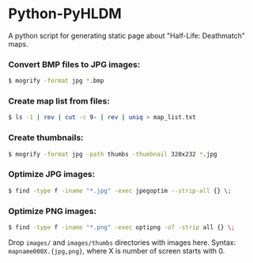 Python-PyHLDM
=============

A python script for generating static page about "Half-Life: Deathmatch" maps.

### Convert BMP files to JPG images:

```bash
$ mogrify -format jpg *.bmp
```

### Create map list from files:

```bash
$ ls -1 | rev | cut -c 9- | rev | uniq > map_list.txt
```

### Create thumbnails:

```bash
$ mogrify -format jpg -path thumbs -thumbnail 320x232 *.jpg
```

### Optimize JPG images:

```bash
$ find -type f -iname "*.jpg" -exec jpegoptim --strip-all {} \;
```

### Optimize PNG images:

```bash
$ find -type f -iname "*.png" -exec optipng -o7 -strip all {} \;
```

Drop `images/` and `images/thumbs` directories with images here. Syntax: `mapname000X.{jpg,png}`, where X is number of screen starts with 0.

